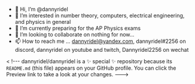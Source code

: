 - 👋 Hi, I’m @dannyridel
- 👀 I’m interested in number theory, computers, electrical engineering, and physics in general
- 🌱 I’m currently preparing for the AP Physics exams
- 💞️ I’m looking to collaborate on nothing for now...
- 📫 How to reach me ... dannyridel@yandex.com, dannyridel#2256 on discord, dannyridel on youtube and twitch, Dannyridel2256 on wechat

< !---
dannyridel/dannyridel is a ✨ special ✨ repository because its `README.md` (this file) appears on your GitHub profile.
You can click the Preview link to take a look at your changes.
--->
